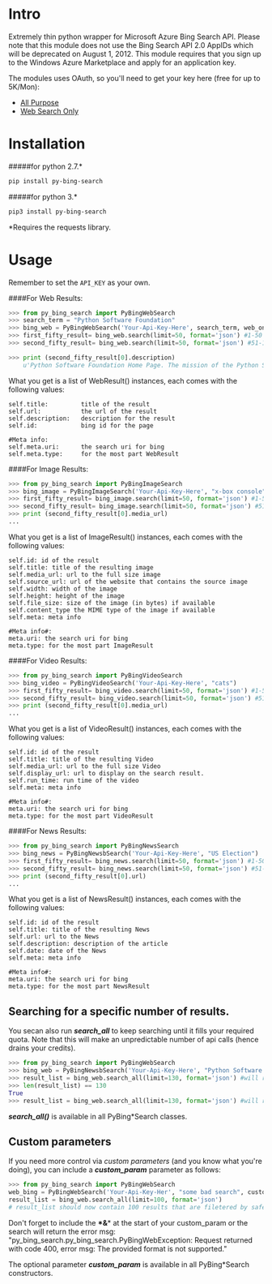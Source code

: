 Intro
=====

Extremely thin python wrapper for Microsoft Azure Bing Search API. Please note that this module does not use the Bing Search API 2.0 AppIDs which will be deprecated on August 1, 2012. This module requires that you sign up to the Windows Azure Marketplace and apply for an application key.

The modules uses OAuth, so you'll need to get your key here (free for up to 5K/Mon):
* [All Purpose](https://datamarket.azure.com/dataset/5BA839F1-12CE-4CCE-BF57-A49D98D29A44)
* [Web Search Only](https://datamarket.azure.com/dataset/8818F55E-2FE5-4CE3-A617-0B8BA8419F65)


Installation
=====
#####for python 2.7.* 

```sh
pip install py-bing-search
```

#####for python 3.*

```sh
pip3 install py-bing-search
```

*Requires the requests library.

Usage
=====

Remember to set the `API_KEY` as your own.

####For Web Results:

```py
>>> from py_bing_search import PyBingWebSearch
>>> search_term = "Python Software Foundation"
>>> bing_web = PyBingWebSearch('Your-Api-Key-Here', search_term, web_only=False) # web_only is optional, but should be true to use your web only quota instead of your all purpose quota
>>> first_fifty_result= bing_web.search(limit=50, format='json') #1-50
>>> second_fifty_result= bing_web.search(limit=50, format='json') #51-100

>>> print (second_fifty_result[0].description)
    u'Python Software Foundation Home Page. The mission of the Python Software Foundation is to promote, protect, and advance the Python programming language, and to ...'
```

What you get is a list of WebResult() instances, each comes with the following values:

```
self.title:         title of the result
self.url:           the url of the result
self.description:   description for the result
self.id:            bing id for the page

#Meta info:
self.meta.uri:      the search uri for bing
self.meta.type:     for the most part WebResult
```

####For Image Results:

```py
>>> from py_bing_search import PyBingImageSearch
>>> bing_image = PyBingImageSearch('Your-Api-Key-Here', "x-box console", image_filters='Size:medium+Color:Monochrome') #image_filters is optional
>>> first_fifty_result= bing_image.search(limit=50, format='json') #1-50
>>> second_fifty_result= bing_image.search(limit=50, format='json') #51-100
>>> print (second_fifty_result[0].media_url)
...
```

What you get is a list of ImageResult() instances, each comes with the following values:

```
self.id: id of the result
self.title: title of the resulting image
self.media_url: url to the full size image
self.source_url: url of the website that contains the source image
self.width: width of the image
self.height: height of the image
self.file_size: size of the image (in bytes) if available
self.content_type the MIME type of the image if available
self.meta: meta info
    
#Meta info#:
meta.uri: the search uri for bing
meta.type: for the most part ImageResult
```

####For Video Results:

```py
>>> from py_bing_search import PyBingVideoSearch
>>> bing_video = PyBingVideoSearch('Your-Api-Key-Here', "cats")
>>> first_fifty_result= bing_video.search(limit=50, format='json') #1-50
>>> second_fifty_result= bing_video.search(limit=50, format='json') #51-100
>>> print (second_fifty_result[0].media_url)
...
```

What you get is a list of VideoResult() instances, each comes with the following values:

```
self.id: id of the result
self.title: title of the resulting Video
self.media_url: url to the full size Video
self.display_url: url to display on the search result.
self.run_time: run time of the video
self.meta: meta info

#Meta info#:
meta.uri: the search uri for bing
meta.type: for the most part VideoResult
```

####For News Results:

```py
>>> from py_bing_search import PyBingNewsSearch
>>> bing_news = PyBingNewsbSearch('Your-Api-Key-Here', "US Election")
>>> first_fifty_result= bing_news.search(limit=50, format='json') #1-50
>>> second_fifty_result= bing_news.search(limit=50, format='json') #51-100
>>> print (second_fifty_result[0].url)
...
```

What you get is a list of NewsResult() instances, each comes with the following values:

```
self.id: id of the result
self.title: title of the resulting News
self.url: url to the News
self.description: description of the article
self.date: date of the News
self.meta: meta info

#Meta info#:
meta.uri: the search uri for bing
meta.type: for the most part NewsResult
```

## Searching for a specific number of results.

You secan also run __*search_all*__ to keep searching until it fills your required quota. Note that this will make an unpredictable number of api calls (hence drains your credits).

```py
>>> from py_bing_search import PyBingWebSearch
>>> bing_web = PyBingNewsbSearch('Your-Api-Key-Here', "Python Software Foundation")
>>> result_list = bing_web.search_all(limit=130, format='json') #will return result 1 to 130
>>> len(result_list) == 130
True
>>> result_list = bing_web.search_all(limit=130, format='json') #will return result 131 to 260
```

__*search_all()*__ is available in all PyBing*Search classes.

## Custom parameters

If you need more control via *custom parameters* (and you know what you're doing), you can include a __*custom_param*__ parameter as follows:

```py
>>> from py_bing_search import PyBingWebSearch
web_bing = PyBingWebSearch('Your-Api-Key-Her', "some bad search", custom_params="&Adult='Strict'")
result_list = bing_web.search_all(limit=100, format='json') 
# result_list should now contain 100 results that are filetered by safesearch.
```

Don't forget to include the __*&__* at the start of your custom_param or the search will return the error msg: "py_bing_search.py_bing_search.PyBingWebException: Request returned with code 400, error msg: The provided format is not supported."

The optional parameter __*custom_param*__ is available in all PyBing*Search constructors.

